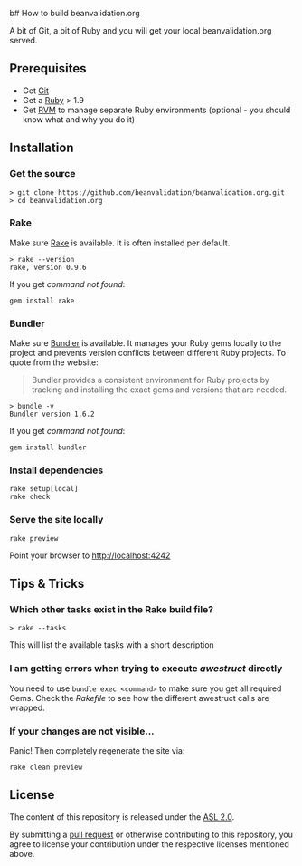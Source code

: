 b# How to build beanvalidation.org

A bit of Git, a bit of Ruby and you will get your local beanvalidation.org served.

## Prerequisites

* Get [Git](http://git-scm.com)
* Get a [Ruby](https://www.ruby-lang.org/en/) > 1.9
* Get [RVM](https://rvm.io/) to manage separate Ruby environments (optional - you should know what and why you do it)

## Installation

### Get the source

    > git clone https://github.com/beanvalidation/beanvalidation.org.git
    > cd beanvalidation.org

### Rake

Make sure [Rake](https://github.com/jimweirich/rake) is available. It is often installed per default.

    > rake --version
    rake, version 0.9.6

If you get *command not found*:

    gem install rake

### Bundler

Make sure [Bundler](http://bundler.io/) is available. It manages your Ruby gems locally to the project
and prevents version conflicts between different Ruby projects. To quote from the website:

> Bundler provides a consistent environment for Ruby projects by tracking and installing the exact
> gems and versions that are needed.

    > bundle -v
    Bundler version 1.6.2

If you get *command not found*:

    gem install bundler

### Install  dependencies

    rake setup[local]
    rake check

### Serve the site locally

    rake preview

Point your browser to [http://localhost:4242](http://localhost:4242)

## Tips & Tricks

### Which other tasks exist in the Rake build file?

    > rake --tasks

This will list the available tasks with a short description

### I am getting errors when trying to execute *awestruct* directly

You need to use `bundle exec <command>` to make sure you get all required Gems. Check the *Rakefile*
to see how the different awestruct calls are wrapped.

### If your changes are not visible...

Panic! Then completely regenerate the site via:

    rake clean preview

## License

The content of this repository is released under the [ASL 2.0](http://www.apache.org/licenses/LICENSE-2.0.txt).

By submitting a [pull request](https://help.github.com/articles/using-pull-requests) or otherwise
contributing to this repository, you agree to license your contribution under the respective
licenses mentioned above.
